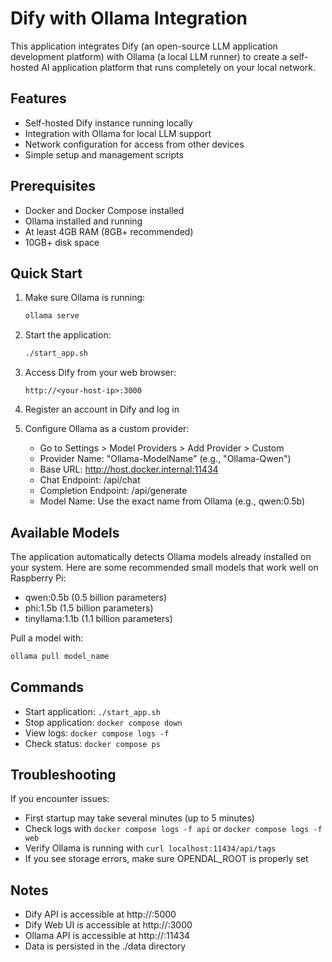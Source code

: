 # Dify with Ollama Integration

This application integrates Dify (an open-source LLM application development platform) with Ollama (a local LLM runner) to create a self-hosted AI application platform that runs completely on your local network.

## Features

- Self-hosted Dify instance running locally
- Integration with Ollama for local LLM support
- Network configuration for access from other devices
- Simple setup and management scripts

## Prerequisites

- Docker and Docker Compose installed
- Ollama installed and running
- At least 4GB RAM (8GB+ recommended)
- 10GB+ disk space

## Quick Start

1. Make sure Ollama is running:
   ```bash
   ollama serve
   ```

2. Start the application:
   ```bash
   ./start_app.sh
   ```

3. Access Dify from your web browser:
   ```
   http://<your-host-ip>:3000
   ```

4. Register an account in Dify and log in

5. Configure Ollama as a custom provider:
   - Go to Settings > Model Providers > Add Provider > Custom
   - Provider Name: "Ollama-ModelName" (e.g., "Ollama-Qwen")
   - Base URL: http://host.docker.internal:11434
   - Chat Endpoint: /api/chat
   - Completion Endpoint: /api/generate
   - Model Name: Use the exact name from Ollama (e.g., qwen:0.5b)

## Available Models

The application automatically detects Ollama models already installed on your system. Here are some recommended small models that work well on Raspberry Pi:

- qwen:0.5b (0.5 billion parameters)
- phi:1.5b (1.5 billion parameters)
- tinyllama:1.1b (1.1 billion parameters)

Pull a model with:
```bash
ollama pull model_name
```

## Commands

- Start application: `./start_app.sh`
- Stop application: `docker compose down`
- View logs: `docker compose logs -f`
- Check status: `docker compose ps`

## Troubleshooting

If you encounter issues:
- First startup may take several minutes (up to 5 minutes)
- Check logs with `docker compose logs -f api` or `docker compose logs -f web`
- Verify Ollama is running with `curl localhost:11434/api/tags`
- If you see storage errors, make sure OPENDAL_ROOT is properly set

## Notes

- Dify API is accessible at http://<your-ip>:5000
- Dify Web UI is accessible at http://<your-ip>:3000
- Ollama API is accessible at http://<your-ip>:11434
- Data is persisted in the ./data directory
